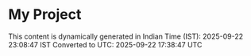 # My Project

This content is dynamically generated in Indian Time (IST): 2025-09-22 23:08:47 IST
Converted to UTC: 2025-09-22 17:38:47 UTC
